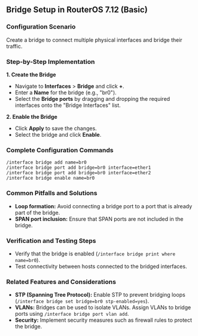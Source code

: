 ## Bridge Setup in RouterOS 7.12 (Basic)

### Configuration Scenario

Create a bridge to connect multiple physical interfaces and bridge their traffic.

### Step-by-Step Implementation

**1. Create the Bridge**

- Navigate to **Interfaces** > **Bridge** and click **+**.
- Enter a **Name** for the bridge (e.g., "br0").
- Select the **Bridge ports** by dragging and dropping the required interfaces onto the "Bridge Interfaces" list.

**2. Enable the Bridge**

- Click **Apply** to save the changes.
- Select the bridge and click **Enable**.

### Complete Configuration Commands

```
/interface bridge add name=br0
/interface bridge port add bridge=br0 interface=ether1
/interface bridge port add bridge=br0 interface=ether2
/interface bridge enable name=br0
```

### Common Pitfalls and Solutions

- **Loop formation:** Avoid connecting a bridge port to a port that is already part of the bridge.
- **SPAN port inclusion:** Ensure that SPAN ports are not included in the bridge.

### Verification and Testing Steps

- Verify that the bridge is enabled (`/interface bridge print where name=br0`).
- Test connectivity between hosts connected to the bridged interfaces.

### Related Features and Considerations

- **STP (Spanning Tree Protocol):** Enable STP to prevent bridging loops (`/interface bridge set bridge=br0 stp-enabled=yes`).
- **VLANs:** Bridges can be used to isolate VLANs. Assign VLANs to bridge ports using `/interface bridge port vlan add`.
- **Security:** Implement security measures such as firewall rules to protect the bridge.